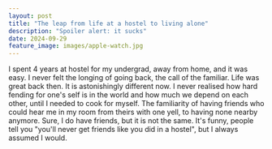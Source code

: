 ```yaml
---
layout: post
title: "The leap from life at a hostel to living alone"
description: "Spoiler alert: it sucks"
date: 2024-09-29
feature_image: images/apple-watch.jpg
---
```


I spent 4 years at hostel for my undergrad, away from home, and it was easy. I never felt the longing of going back, the call of the familiar. Life was great back then. It is astonishingly different now. I never realised how hard fending for one's self is in the world and how much we depend on each other, until I needed to cook for myself. The familiarity of having friends who could hear me in my room from theirs with one yell, to having none nearby anymore. Sure, I do have friends, but it is not the same. It's funny, people tell you "you'll never get friends like you did in a hostel", but I always assumed I would.

